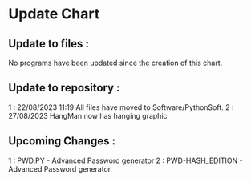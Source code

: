 # Update Chart
## Update to files : 

No programs have been updated since the creation of this chart.

## Update to repository :

1 : 22/08/2023 11:19 All files have moved to Software/PythonSoft.
2 : 27/08/2023 HangMan now has hanging graphic

## Upcoming Changes : 

1 : PWD.PY - Advanced Password generator
2 : PWD-HASH_EDITION - Advanced Password generator
